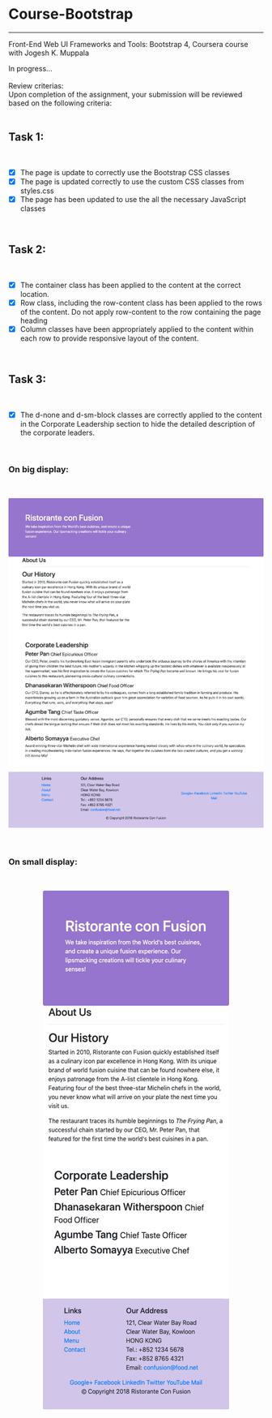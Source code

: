# Course-Bootstrap   
---   
Front-End Web UI Frameworks and Tools: Bootstrap 4, Coursera course with Jogesh K. Muppala   

In progress...   
<br>
Review criterias:   
Upon completion of the assignment, your submission will be reviewed based on the following criteria:   
<br>

## Task 1:   
<br>

- [X] The page is update to correctly use the Bootstrap CSS classes   
- [X] The page is updated correctly to use the custom CSS classes from styles.css   
- [X] The page has been updated to use the all the necessary JavaScript classes   
<br>

## Task 2: 
<br>

- [x] The container class has been applied to the content at the correct location.   
- [X] Row class, including the row-content class has been applied to the rows of the content. Do not apply row-content to the row containing the page heading   
- [X] Column classes have been appropriately applied to the content within each row to provide responsive layout of the content.   
<br>

## Task 3:
<br>

- [x] The d-none and d-sm-block classes are correctly applied to the content in the Corporate Leadership section to hide the detailed description of the corporate leaders. 
<br>

### On big display:   
<br>
<p align="center">
 <kbd>
  <img src="https://github.com/GePajarinen/Course-Bootstrap/blob/master/Bootstrap4/conFusion/pics/Assignment-1-aboutus-sm.png?raw=true">   
 </kbd>
</p>
<br>

### On small display:   
<br>
<p align="center">
 <kbd>
  <img src="https://github.com/GePajarinen/Course-Bootstrap/blob/master/Bootstrap4/conFusion/pics/Assignment-1-aboutus-xsm.png?raw=true">   
 </kbd>
</p>
